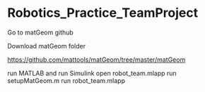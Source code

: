 # Robotics_Practice_TeamProject
Go to matGeom github

Download matGeom folder

https://github.com/mattools/matGeom/tree/master/matGeom

run MATLAB and run Simulink
open robot_team.mlapp
run setupMatGeom.m 
run robot_team.mlapp
